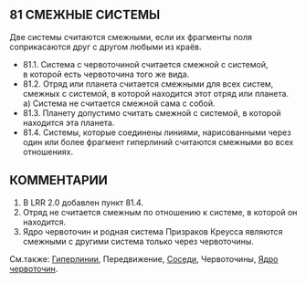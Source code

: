 81 СМЕЖНЫЕ СИСТЕМЫ
---

Две системы считаются смежными, если их фрагменты поля соприкасаются друг с другом любыми из краёв.
* 81.1. Система с червоточиной считается смежной с системой, в которой есть червоточина того же вида.
* 81.2. Отряд или планета считается смежными для всех систем, смежных с системой, в которой находится этот отряд или планета.  
  а) Система не считается смежной сама с собой.
* 81.3. Планету допустимо считать смежной с системой, в которой находится эта планета.
* 81.4. Системы, которые соединены линиями, нарисованными через один или более фрагмент гиперлиний считаются смежными во всех отношениях.
  
КОММЕНТАРИИ
---
1) В LRR 2.0 добавлен пункт 81.4.
2) Отряд не считается смежным по отношению к системе, в которой он находится.
3) Ядро червоточин и родная система Призраков Креусса являются смежными с другими система только через червоточины.

См.также: [Гиперлинии](hyperlines.md), Передвижение, [Соседи](neighbors.md), Червоточины, [Ядро червоточин](wormhole_nexus.md).
